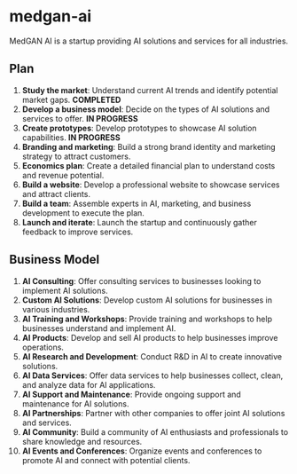 # medgan-ai

MedGAN AI is a startup providing AI solutions and services for all industries.

## Plan
1. **Study the market**: Understand current AI trends and identify potential market gaps. **COMPLETED**
2. **Develop a business model**: Decide on the types of AI solutions and services to offer. **IN PROGRESS**
3. **Create prototypes**: Develop prototypes to showcase AI solution capabilities. **IN PROGRESS**
4. **Branding and marketing**: Build a strong brand identity and marketing strategy to attract customers.
5. **Economics plan**: Create a detailed financial plan to understand costs and revenue potential.
6. **Build a website**: Develop a professional website to showcase services and attract clients.
7. **Build a team**: Assemble experts in AI, marketing, and business development to execute the plan.
8. **Launch and iterate**: Launch the startup and continuously gather feedback to improve services.

## Business Model
1. **AI Consulting**: Offer consulting services to businesses looking to implement AI solutions.
2. **Custom AI Solutions**: Develop custom AI solutions for businesses in various industries.
3. **AI Training and Workshops**: Provide training and workshops to help businesses understand and implement AI.
4. **AI Products**: Develop and sell AI products to help businesses improve operations.
5. **AI Research and Development**: Conduct R&D in AI to create innovative solutions.
6. **AI Data Services**: Offer data services to help businesses collect, clean, and analyze data for AI applications.
7. **AI Support and Maintenance**: Provide ongoing support and maintenance for AI solutions.
8. **AI Partnerships**: Partner with other companies to offer joint AI solutions and services.
9. **AI Community**: Build a community of AI enthusiasts and professionals to share knowledge and resources.
10. **AI Events and Conferences**: Organize events and conferences to promote AI and connect with potential clients.




